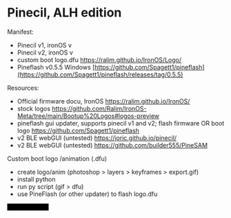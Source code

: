 # Pinecil, ALH edition


Manifest:

- Pinecil v1, ironOS v
- Pinecil v2, ironOS v
- custom boot logo.dfu https://ralim.github.io/IronOS/Logo/
- Pineflash v0.5.5 Windows [https://github.com/Spagett1/pineflash](https://github.com/Spagett1/pineflash/releases/tag/0.5.5)


Resources: 

- Official firmware docu, IronOS https://ralim.github.io/IronOS/
- stock logos https://github.com/Ralim/IronOS-Meta/tree/main/Bootup%20Logos#logos-preview
- pineflash gui updater, supports pinecil v1 and v2; flash firmware OR boot logo https://github.com/Spagett1/pineflash
- v2 BLE webGUI (untested) https://joric.github.io/pinecil/
- v2 BLE webGUI (untested) https://github.com/builder555/PineSAM
  

Custom boot logo /animation (.dfu)
- create logo/anim (photoshop > layers > keyframes > export.gif) 
- install python
- run py script (gif > dfu)
- use PineFlash (or other updater) to flash logo.dfu
  
![](./alh13.gif)
